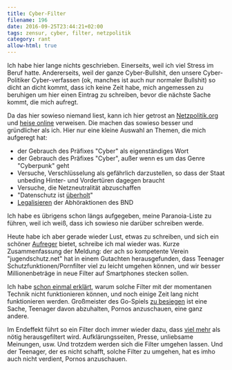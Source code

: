 ```yaml
---
title: Cyber-Filter
filename: 196
date: 2016-09-25T23:44:21+02:00
tags: zensur, cyber, filter, netzpolitik
category: rant
allow-html: true
---
```

<p>Ich habe hier lange nichts geschrieben. Einerseits, weil ich viel Stress im Beruf hatte. Andererseits, weil der ganze Cyber-Bullshit, den unsere Cyber-Politiker Cyber-verfassen (ok, manches ist auch nur normaler Bullshit) so dicht an dicht kommt, dass ich keine Zeit habe, mich angemessen zu beruhigen um hier einen Eintrag zu schreiben, bevor die nächste Sache kommt, die mich aufregt.</p>

<p>Da das hier sowieso niemand liest, kann ich hier getrost an <a href="https://netzpolitik.org">Netzpolitik.org</a> und <a href="https://heise.de">heise online</a> verweisen. Die machen das sowieso besser und gründlicher als ich. Hier nur eine kleine Auswahl an Themen, die mich aufgeregt hat:
</p><ul>
<li>der Gebrauch des Präfixes "Cyber" als eigenständiges Wort</li>
<li>der Gebrauch des Präfixes "Cyber", außer wenn es um das Genre "Cyberpunk" geht</li>
<li>Versuche, Verschlüsselung als gefährlich darzustellen, so dass der Staat unbeding Hinter- und Vordertüren dagegen braucht</li>
<li>Versuche, die Netzneutralität abzuschaffen</li>
<li>"Datenschutz ist <a href="http://www.heise.de/newsticker/meldung/Merkel-auf-dem-IT-Gipfel-Datenschutz-darf-Big-Data-nicht-verhindern-2980126.html">überholt</a>"</li>
<li><a href="https://netzpolitik.org/2016/warum-alle-gegen-das-bnd-gesetz-sind-ausser-der-bundesregierung/">Legalisieren</a> der Abhöraktionen des BND</li>
</ul>
Ich habe es übrigens schon längs aufgegeben, meine Paranoia-Liste zu führen, weil ich weiß, dass ich sowieso nie darüber schreiben werde.
<p></p>
<p>Heute habe ich aber gerade wieder Lust, etwas zu schreiben, und sich ein schöner <a href="https://www.heise.de/newsticker/meldung/Jugendschuetzer-rufen-nach-Pornofiltern-in-Browsern-und-Betriebssystemen-3331229.html">Aufreger</a> bietet, schreibe ich mal wieder was. Kurze Zusammenfassung der Meldung: der ach so kompetente Verein "jugendschutz.net" hat in einem Gutachten herausgefunden, dass Teenager Schutzfunktionen/Pornfilter viel zu leicht umgehen können, und wir besser Millionenbeträge in neue Filter auf Smartphones stecken sollen.</p>
<p>Ich habe <a href="/blogposts/85">schon einmal erklärt</a>, warum solche Filter mit der momentanen Technik nicht funktionieren können, und noch einige Zeit lang nicht funktionieren werden. Großmeister des Go-Spiels <a href="https://de.wikipedia.org/wiki/AlphaGo#Spielnotationen_der_AlphaGo-Partien">zu besiegen</a> ist eine Sache, Teenager davon abzuhalten, Pornos anzuschauen, eine ganz andere.</p>

<p>Im Endeffekt führt so ein Filter doch immer wieder dazu, dass <a href="https://www.techdirt.com/articles/20140702/22000227768/uks-web-filters-blocking-nearly-one-fifth-worlds-most-popular-websites.shtml">viel mehr</a> als nötig herausgefiltert wird. Aufklärungsseiten, Presse, unliebsame Meinungen, usw. Und trotzdem werden sich die Filter umgehen lassen. Und der Teenager, der es nicht schafft, solche Filter zu umgehen, hat es imho auch nicht verdient, Pornos anzuschauen.</p>
